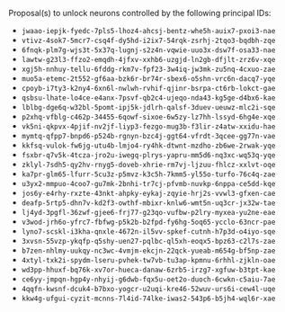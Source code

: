 Proposal(s) to unlock neurons controlled by the following principal IDs:

* `jwaao-iepjk-fyedc-7pls5-lhoz4-ahcsj-bentz-whe5h-auix7-pxoi3-nae`
* `vtivz-4sok7-5mcr7-csq4f-dy5hd-i2ix7-54rqk-zsrhj-2tqo3-bqdbh-zqe`
* `6fnqk-plm7g-wjs3t-5x37q-lugnj-s2z4n-vqwie-uuo3x-dsw7f-osa33-nae`
* `lawtw-g23l3-ffzo2-emqdh-4jfxv-xxhb6-uzgjd-ln2gb-dfjlt-zrz6v-xqe`
* `xgj5h-nnhuy-tellu-6fddg-rkm7v-fpf23-3w4iq-jw3mk-zu5nq-4cxuo-zae`
* `muo5a-etemc-2t552-gf6aa-bzk6r-br74r-sbex6-o5shn-vrc6n-dacq7-yqe`
* `cpoyb-i7ty3-k2ny4-6xn6l-nwlwh-rvhif-qjinr-bsrpa-ct6rb-lokct-gae`
* `qsbsu-lhate-lo4ce-e4anx-7psvf-qb2c4-ujeqo-nda43-kg5ge-d4bx6-kae`
* `lblbg-dge6q-w32bl-5pomt-ipj5k-jdlrh-qalsf-3duev-ueuwz-mlc2i-sqe`
* `p2xhq-vfblg-c462p-34455-6qowf-sixoe-6w5zy-lz7hh-lssyd-6hg4e-xqe`
* `vk5ni-qkpvx-4pjif-nv2jf-liyp3-fezgo-mug3b-f3lir-z4atw-xxidu-hae`
* `mymtq-qfpp7-bnpd6-p524b-rgnyn-bzc4j-ggt64-vfrdt-3qcee-gg77n-vae`
* `kkfsq-vulok-fw6jg-utu4b-lmjo4-ry4hk-dtwnt-mzdho-zb6we-2rwak-yqe`
* `fsxbr-q7v5k-4tcza-jro2u-iwegq-plrys-yapru-mm5d6-nq3xc-wq53q-yqe`
* `zklyl-7sdh5-qy2hv-rnyg5-doveb-xhrie-rm7vj-ljzuu-fhlcz-xxlvt-oqe`
* `ka7pr-glm65-lfurr-5cu3z-p5mvz-k3c5h-7kmm5-yl55o-turfo-76c4q-zae`
* `u3yx2-mmpuo-4coo7-gu7mk-2bnhi-tr7cj-pfvmb-nuvkp-6nppa-ce5dd-kqe`
* `jos6y-e4rhy-rxzte-43nkt-ahpky-eykaj-zqyie-hrj2s-vvwl3-gfxen-cae`
* `deafp-5rtp5-dhn7v-kd2f3-owthf-mbixr-knlw6-wmt5n-uq3cr-jx32w-tae`
* `lj4yd-3pgfl-36zwf-gjee6-frj77-g23qo-vufbw-p2lry-myxea-yu2ne-eae`
* `v3wod-jrh6o-yfrc7-fbfwg-p5k2b-b2fpd-fy6hg-5oq65-ycclo-63ncr-pae`
* `lyno7-scskl-i3kha-qnxle-4672n-il5vv-spkef-cutnh-h7p3d-o4iyo-sqe`
* `3xvsn-55vzp-ykqfp-q5shy-uen27-pqlbc-ql5xh-eoqx5-bpz63-c2l7s-zae`
* `b7zen-nhlmy-uukqy-nc3wc-4vmjm-ekcjn-22qck-yueab-m654g-bf5np-zae`
* `4xtyl-txk2i-spydm-lseru-pvhek-tw7vb-tu3ap-kpmnu-6rhhl-zjkln-oae`
* `wd3pp-hhuxf-bq76k-xv7or-hueca-danaw-6zrb5-irzg7-xgfuw-b3tpt-kae`
* `ce6yy-jmpqn-hgp4y-nhyij-g6dwb-fqx5u-oet2o-duoch-6cwkn-c5aiu-7ae`
* `4qqfn-kwsnf-dcuk4-b7bxo-yogcr-u2uqi-kre46-52wuv-urs6i-cew4l-uqe`
* `kkw4g-ufgui-cyzit-mcnns-7l4id-74lke-iwas2-543p6-b5jh4-wql6r-xae`

